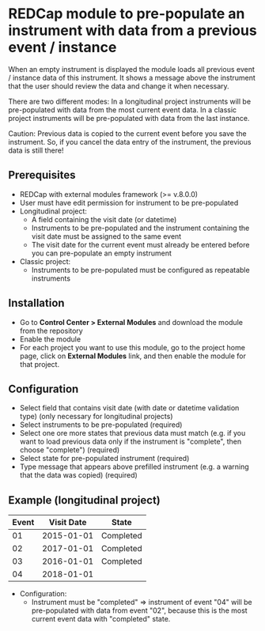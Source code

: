 # REDCap module to pre-populate an instrument with data from a previous event / instance
When an empty instrument is displayed the module loads all previous event / instance data of this instrument. It shows a message above the instrument that the user should review the data and change it when necessary.   

There are two different modes:
In a longitudinal project instruments will be pre-populated with data from the most current event data.
In a classic project instruments will be pre-populated with data from the last instance.

Caution: Previous data is copied to the current event before you save the instrument. So, if you cancel the data entry of the instrument, the previous data is still there!
 
## Prerequisites
- REDCap with external modules framework (>= v.8.0.0)
- User must have edit permission for instrument to be pre-populated
- Longitudinal project:
  - A field containing the visit date (or datetime)
  - Instruments to be pre-populated and the instrument containing the visit date must be assigned to the same event  
  - The visit date for the current event must already be entered before you can pre-populate an empty instrument
- Classic project:
  - Instruments to be pre-populated must be configured as repeatable instruments  

## Installation
- Go to **Control Center > External Modules** and download the module from the repository
- Enable the module
- For each project you want to use this module, go to the project home page, click on **External Modules** link, and then enable the module for that project.

## Configuration
- Select field that contains visit date (with date or datetime validation type) (only necessary for longitudinal projects)
- Select instruments to be pre-populated (required)
- Select one ore more states that previous data must match (e.g. if you want to load previous data only if the instrument is "complete", then choose "complete") (required)
- Select state for pre-populated instrument (required)
- Type message that appears above prefilled instrument (e.g. a warning that the data was copied) (required)

## Example (longitudinal project)

| Event | Visit Date | State |
| --- | --- | --- |
| 01 | 2015-01-01 | Completed |
| 02 | 2017-01-01 | Completed |
| 03 | 2016-01-01 | Completed |
| 04 | 2018-01-01 |  |

- Configuration: 
  - Instrument must be "completed" => instrument of event "04" will be pre-populated with data from event "02", because this is the most current event data with "completed" state. 